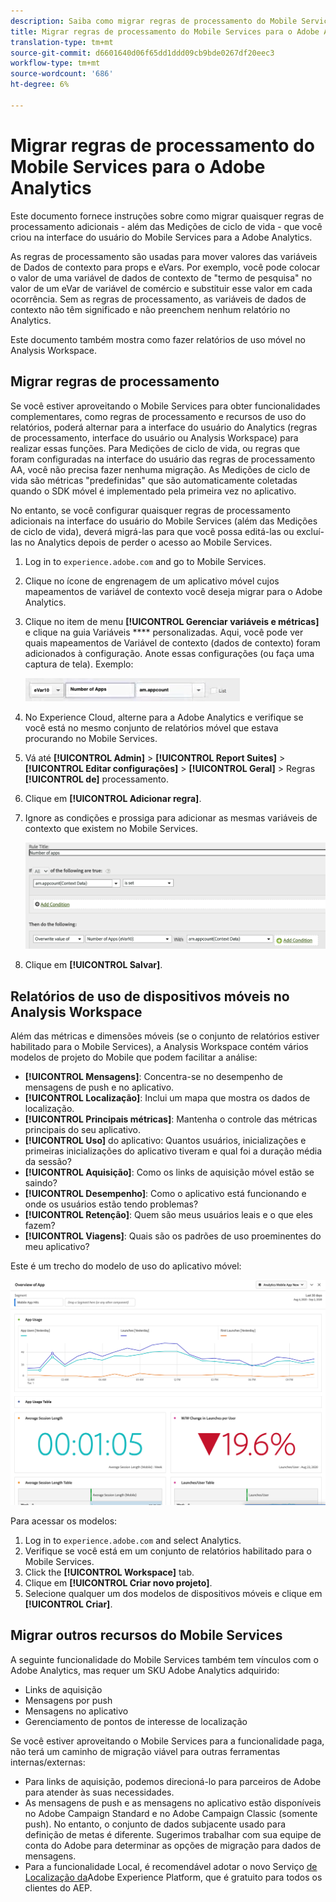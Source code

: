 ```yaml
---
description: Saiba como migrar regras de processamento do Mobile Services para a Adobe Analytics
title: Migrar regras de processamento do Mobile Services para o Adobe Analytics
translation-type: tm+mt
source-git-commit: d6601640d06f65dd1ddd09cb9bde0267df20eec3
workflow-type: tm+mt
source-wordcount: '686'
ht-degree: 6%

---
```



# Migrar regras de processamento do Mobile Services para o Adobe Analytics

Este documento fornece instruções sobre como migrar quaisquer regras de processamento adicionais - além das Medições de ciclo de vida - que você criou na interface do usuário do Mobile Services para a Adobe Analytics.

As regras de processamento são usadas para mover valores das variáveis de Dados de contexto para props e eVars. Por exemplo, você pode colocar o valor de uma variável de dados de contexto de &quot;termo de pesquisa&quot; no valor de um eVar de variável de comércio e substituir esse valor em cada ocorrência. Sem as regras de processamento, as variáveis de dados de contexto não têm significado e não preenchem nenhum relatório no Analytics.

Este documento também mostra como fazer relatórios de uso móvel no Analysis Workspace.

## Migrar regras de processamento

Se você estiver aproveitando o Mobile Services para obter funcionalidades complementares, como regras de processamento e recursos de uso do relatórios, poderá alternar para a interface do usuário do Analytics (regras de processamento, interface do usuário ou Analysis Workspace) para realizar essas funções. Para Medições de ciclo de vida, ou regras que foram configuradas na interface do usuário das regras de processamento AA, você não precisa fazer nenhuma migração. As Medições de ciclo de vida são métricas &quot;predefinidas&quot; que são automaticamente coletadas quando o SDK móvel é implementado pela primeira vez no aplicativo.

No entanto, se você configurar quaisquer regras de processamento adicionais na interface do usuário do Mobile Services (além das Medições de ciclo de vida), deverá migrá-las para que você possa editá-las ou excluí-las no Analytics depois de perder o acesso ao Mobile Services.

1. Log in to `experience.adobe.com` and go to Mobile Services.
1. Clique no ícone de engrenagem de um aplicativo móvel cujos mapeamentos de variável de contexto você deseja migrar para o Adobe Analytics.
1. Clique no item de menu **[!UICONTROL Gerenciar variáveis e métricas]** e clique na guia Variáveis **** personalizadas. Aqui, você pode ver quais mapeamentos de Variável de contexto (dados de contexto) foram adicionados à configuração. Anote essas configurações (ou faça uma captura de tela). Exemplo:

   ![Variável de contexto](assets/context-var.png)

1. No Experience Cloud, alterne para a Adobe Analytics e verifique se você está no mesmo conjunto de relatórios móvel que estava procurando no Mobile Services.
1. Vá até **[!UICONTROL Admin]** > **[!UICONTROL Report Suites]** > **[!UICONTROL Editar configurações]** > **[!UICONTROL Geral]** > Regras **[!UICONTROL de]** processamento.
1. Clique em **[!UICONTROL Adicionar regra]**.
1. Ignore as condições e prossiga para adicionar as mesmas variáveis de contexto que existem no Mobile Services.

   ![Regra de processamento](assets/proc-rule.png)

1. Clique em **[!UICONTROL Salvar]**.

## Relatórios de uso de dispositivos móveis no Analysis Workspace

Além das métricas e dimensões móveis (se o conjunto de relatórios estiver habilitado para o Mobile Services), a Analysis Workspace contém vários modelos de projeto do Mobile que podem facilitar a análise:

* **[!UICONTROL Mensagens]**: Concentra-se no desempenho de mensagens de push e no aplicativo.
* **[!UICONTROL Localização]**: Inclui um mapa que mostra os dados de localização.
* **[!UICONTROL Principais métricas]**: Mantenha o controle das métricas principais do seu aplicativo.
* **[!UICONTROL Uso]** do aplicativo: Quantos usuários, inicializações e primeiras inicializações do aplicativo tiveram e qual foi a duração média da sessão?
* **[!UICONTROL Aquisição]**: Como os links de aquisição móvel estão se saindo?
* **[!UICONTROL Desempenho]**: Como o aplicativo está funcionando e onde os usuários estão tendo problemas?
* **[!UICONTROL Retenção]**: Quem são meus usuários leais e o que eles fazem?
* **[!UICONTROL Viagens]**: Quais são os padrões de uso proeminentes do meu aplicativo?

Este é um trecho do modelo de uso do aplicativo móvel:

![Uso do aplicativo móvel](assets/mobile-app-usage.png)

Para acessar os modelos:

1. Log in to `experience.adobe.com` and select Analytics.
1. Verifique se você está em um conjunto de relatórios habilitado para o Mobile Services.
1. Click the **[!UICONTROL Workspace]** tab.
1. Clique em **[!UICONTROL Criar novo projeto]**.
1. Selecione qualquer um dos modelos de dispositivos móveis e clique em **[!UICONTROL Criar]**.

## Migrar outros recursos do Mobile Services

A seguinte funcionalidade do Mobile Services também tem vínculos com o Adobe Analytics, mas requer um SKU Adobe Analytics adquirido:

* Links de aquisição
* Mensagens por push
* Mensagens no aplicativo
* Gerenciamento de pontos de interesse de localização

Se você estiver aproveitando o Mobile Services para a funcionalidade paga, não terá um caminho de migração viável para outras ferramentas internas/externas:

* Para links de aquisição, podemos direcioná-lo para parceiros de Adobe para atender às suas necessidades.
* As mensagens de push e as mensagens no aplicativo estão disponíveis no Adobe Campaign Standard e no Adobe Campaign Classic (somente push). No entanto, o conjunto de dados subjacente usado para definição de metas é diferente. Sugerimos trabalhar com sua equipe de conta do Adobe para determinar as opções de migração para dados de mensagens.
* Para a funcionalidade Local, é recomendável adotar o novo Serviço [de Localização da](https://www.adobe.com/experience-platform/location-service.html)Adobe Experience Platform, que é gratuito para todos os clientes do AEP.
